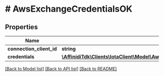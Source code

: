 # # AwsExchangeCredentialsOK

## Properties

Name | Type | Description | Notes
------------ | ------------- | ------------- | -------------
**connection_client_id** | **string** |  |
**credentials** | [**\AffinidiTdk\Clients\IotaClient\Model\AwsExchangeCredentialsProjectTokenOKCredentials**](AwsExchangeCredentialsProjectTokenOKCredentials.md) |  |

[[Back to Model list]](../../README.md#models) [[Back to API list]](../../README.md#endpoints) [[Back to README]](../../README.md)
